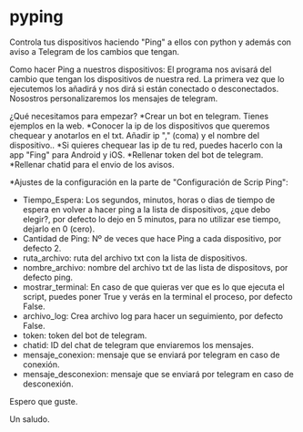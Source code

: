 # pyping

Controla tus dispositivos haciendo "Ping" a ellos con python y además con aviso a Telegram de los cambios que tengan.


Como hacer Ping a nuestros dispositivos:
El programa nos avisará del cambio que tengan los dispositivos de nuestra red. 
La primera vez que lo ejecutemos los añadirá y nos dirá si están conectado o 
desconectados. Nosostros personalizaremos los mensajes de telegram.

¿Qué necesitamos para empezar?
*Crear un bot en telegram. Tienes ejemplos en la web.
*Conocer la ip de los dispositivos que queremos chequear y anotarlos en el txt.
    Añadir ip "," (coma) y el nombre del dispositivo..
    *Si quieres chequear las ip de tu red, puedes hacerlo con la app "Fing" para Android y iOS.
*Rellenar token del bot de telegram.
*Rellenar chatid para el envio de los avisos.

*Ajustes de la configuración en la parte de "Configuración de Scrip Ping":
 - Tiempo_Espera: Los segundos, minutos, horas o dias de tiempo de espera en volver a hacer ping a
                     la lista de dispositivos, ¿que debo elegir?, por defecto lo dejo en 5 minutos, 
                     para no utilizar ese tiempo, dejarlo en 0 (cero).
 - Cantidad de Ping: Nº de veces que hace Ping a cada dispositivo, por defecto 2.
 - ruta_archivo: ruta del archivo txt con la lista de dispositivos.
 - nombre_archivo: nombre del archivo txt de las lista de dispositovs, por defecto ping.
 - mostrar_terminal: En caso de que quieras ver que es lo que ejecuta el script, puedes poner
                     True y verás en la terminal el proceso, por defecto False.
 - archivo_log: Crea archivo log para hacer un seguimiento, por defecto False.
 - token: token del bot de telegram.
 - chatid: ID del chat de telegram que enviaremos los mensajes.
 - mensaje_conexion: mensaje que se enviará por telegram en caso de conexión.
 - mensaje_desconexion: mensaje que se enviará por telegram en caso de desconexión.

Espero que guste.

Un saludo.
